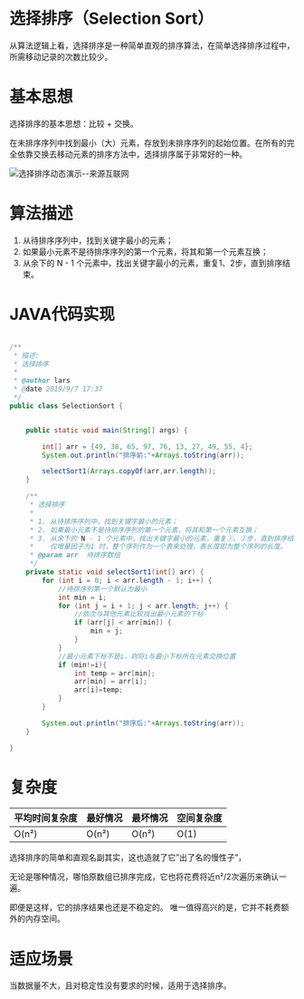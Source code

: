 # 选择排序（Selection Sort）

从算法逻辑上看，选择排序是一种简单直观的排序算法，在简单选择排序过程中，所需移动记录的次数比较少。

# 基本思想

选择排序的基本思想：比较 + 交换。

在未排序序列中找到最小（大）元素，存放到未排序序列的起始位置。在所有的完全依靠交换去移动元素的排序方法中，选择排序属于非常好的一种。 



![选择排序动态演示--来源互联网](https://cdn.jsdelivr.net/gh/larscheng/myImg/blogImg/sort/slectsort.gif)


# 算法描述

1. 从待排序序列中，找到关键字最小的元素；
1. 如果最小元素不是待排序序列的第一个元素，将其和第一个元素互换；
1. 从余下的 N - 1 个元素中，找出关键字最小的元素，重复1、2步，直到排序结束。


# JAVA代码实现
```java

/**
 * 描述:
 * 选择排序
 *
 * @author lars
 * @date 2019/9/7 17:37
 */
public class SelectionSort {


    public static void main(String[] args) {

        int[] arr = {49, 38, 65, 97, 76, 13, 27, 49, 55, 4};
        System.out.println("排序前:"+Arrays.toString(arr));

        selectSort1(Arrays.copyOf(arr,arr.length));
    }

    /**
     * 选择排序
     *
     * 1. 从待排序序列中，找到关键字最小的元素；
     * 2. 如果最小元素不是待排序序列的第一个元素，将其和第一个元素互换；
     * 3. 从余下的 N - 1 个元素中，找出关键字最小的元素，重复①、②步，直到排序结束。
     *    仅增量因子为1 时，整个序列作为一个表来处理，表长度即为整个序列的长度。
     * @param arr  待排序数组
     */
    private static void selectSort1(int[] arr) {
        for (int i = 0; i < arr.length - 1; i++) {
            //待排序列第一个默认为最小
            int min = i;
            for (int j = i + 1; j < arr.length; j++) {
                //依次与其他元素比较找出最小元素的下标
                if (arr[j] < arr[min]) {
                    min = j;
                }
            }
            //最小元素下标不是i，则将i与最小下标所在元素交换位置
            if (min!=i){
                int temp = arr[min];
                arr[min] = arr[i];
                arr[i]=temp;
            }
        }

        System.out.println("排序后:"+Arrays.toString(arr));
    }

}

```

# 复杂度

| 平均时间复杂度 | 最好情况  | 最坏情况  | 空间复杂度 |
| ------- | ----- | ----- | ----- |
| O(n²)   |  O(n²) | O(n²) | O(1)  |

选择排序的简单和直观名副其实，这也造就了它”出了名的慢性子”，

无论是哪种情况，哪怕原数组已排序完成，它也将花费将近n²/2次遍历来确认一遍。

即便是这样，它的排序结果也还是不稳定的。 唯一值得高兴的是，它并不耗费额外的内存空间。


# 适应场景

当数据量不大，且对稳定性没有要求的时候，适用于选择排序。